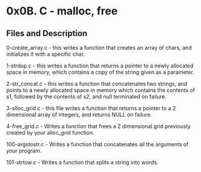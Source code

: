 # 0x0B. C - malloc, free

## Files and Description

0-create_array.c - this writes a function that creates an array of chars, and initializes it with a specific char.

1-strdup.c - this writes a function that returns a pointer to a newly allocated space in memory, which contains a copy of the string given as a parameter.

2-str_concat.c - this writes a function that concatenates two strings, and points to a newly allocated space in memory which contains the contents of s1, followed by the contents of s2, and null terminated on failure.

3-alloc_grid.c - this file writes a function that returns a pointer to a 2 dimensional array of integers, and returns NULL on failure.

4-free_grid.c - Writes a function that frees a 2 dimensional grid previously created by your alloc_grid function.

100-argstostr.c - Writes a function that concatenates all the arguments of your program.

101-strtow.c - Writes a function that splits a string into words.
